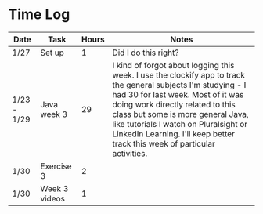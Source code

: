 # Time Log

| Date | Task | Hours | Notes|
|------|------|-------|------|
| 1/27| Set up | 1 | Did I do this right? |
| 1/23 - 1/29 | Java week 3 | 29 | I kind of forgot about logging this week. I use the clockify app to track the general subjects I'm studying - I had 30 for last week. Most of it was doing work directly related to this class but some is more general Java, like tutorials I watch on Pluralsight or LinkedIn Learning. I'll keep better track this week of particular activities. |
| 1/30 | Exercise 3 | 2 | |
| 1/30 | Week 3 videos | 1 | |